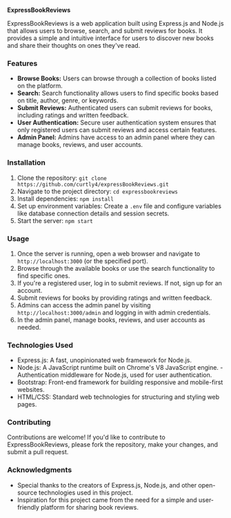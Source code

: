 **ExpressBookReviews**

ExpressBookReviews is a web application built using Express.js and Node.js that allows users to browse, search, and submit reviews for books. It provides a simple and intuitive interface for users to discover new books and share their thoughts on ones they've read.

### Features
- **Browse Books:** Users can browse through a collection of books listed on the platform.
- **Search:** Search functionality allows users to find specific books based on title, author, genre, or keywords.
- **Submit Reviews:** Authenticated users can submit reviews for books, including ratings and written feedback.
- **User Authentication:** Secure user authentication system ensures that only registered users can submit reviews and access certain features.
- **Admin Panel:** Admins have access to an admin panel where they can manage books, reviews, and user accounts.

### Installation
1. Clone the repository: `git clone https://github.com/curtly4/expressBookReviews.git`
2. Navigate to the project directory: `cd expressbookreviews`
3. Install dependencies: `npm install`
4. Set up environment variables: Create a `.env` file and configure variables like database connection details and session secrets.
5. Start the server: `npm start`

### Usage
1. Once the server is running, open a web browser and navigate to `http://localhost:3000` (or the specified port).
2. Browse through the available books or use the search functionality to find specific ones.
3. If you're a registered user, log in to submit reviews. If not, sign up for an account.
4. Submit reviews for books by providing ratings and written feedback.
5. Admins can access the admin panel by visiting `http://localhost:3000/admin` and logging in with admin credentials.
6. In the admin panel, manage books, reviews, and user accounts as needed.

### Technologies Used
- Express.js: A fast, unopinionated web framework for Node.js.
- Node.js: A JavaScript runtime built on Chrome's V8 JavaScript engine.
-Authentication middleware for Node.js, used for user authentication.
- Bootstrap: Front-end framework for building responsive and mobile-first websites.
- HTML/CSS: Standard web technologies for structuring and styling web pages.

### Contributing
Contributions are welcome! If you'd like to contribute to ExpressBookReviews, please fork the repository, make your changes, and submit a pull request.

### Acknowledgments
- Special thanks to the creators of Express.js, Node.js, and other open-source technologies used in this project.
- Inspiration for this project came from the need for a simple and user-friendly platform for sharing book reviews.
